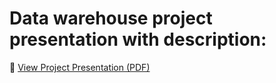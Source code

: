 # Data warehouse project presentation with description:
📄 [View Project Presentation (PDF)](./DWPresentation.pdf)
